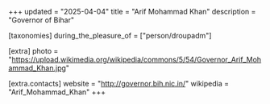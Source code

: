 +++
updated = "2025-04-04"
title = "Arif Mohammad Khan"
description = "Governor of Bihar"

[taxonomies]
during_the_pleasure_of = ["person/droupadm"]

[extra]
photo = "https://upload.wikimedia.org/wikipedia/commons/5/54/Governor_Arif_Mohammad_Khan.jpg"

[extra.contacts]
website = "http://governor.bih.nic.in/"
wikipedia = "Arif_Mohammad_Khan"
+++